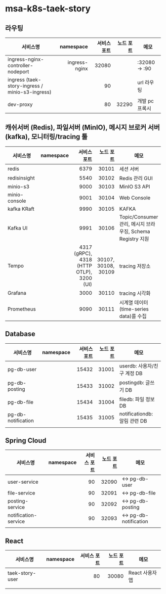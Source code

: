 # msa-k8s-taek-story

## 라우팅

| 서비스명 | namespace | 서비스 포트 | 노드 포트 | 메모 |
|---|---:|---:|---:|---|
| ingress-nginx-controller-nodeport | ingress-nginx | 32080 |  | :32080 → :90 |
| ingress (taek-story-ingress / minio-s3-ingress) |  | 90 |  | url 라우팅 |
| dev-proxy |  | 80 | 32290 | 개발 pc 프록시 |


## 캐쉬서버 (Redis), 파일서버 (MinIO), 메시지 브로커 서버 (kafka), 모니터링/tracing 툴

| 서비스명 | namespace | 서비스 포트 | 노드 포트 | 메모 |
|---|---:|---:|---:|---|
| redis |  | 6379 | 30101 | 세션 서버 |
| redisinsight |  | 5540 | 30102 | Redis 관리 GUI |
| minio-s3 |  | 9000 | 30103 | MinIO S3 API |
| minio-console |  | 9001 | 30104 | Web Console |
| kafka KRaft |  | 9990 | 30105 | KAFKA |
| Kafka UI |  | 9991 | 30106 | Topic/Consumer 관리, 메시지 브라우징, Schema Registry 지원 |
| Tempo |  | 4317 (gRPC), 4318 (HTTP OTLP), 3200 (UI) | 30107, 30108, 30109 | tracing 저장소 |
| Grafana |  | 3000 | 30110 | tracing 시각화 |
| Prometheus |  | 9090 | 30111 | 시계열 데이터(time-series data)를 수집 |


## Database

| 서비스명 | namespace | 서비스 포트 | 노드 포트 | 메모 |
|---|---:|---:|---:|---|
| pg-db-user |  | 15432 | 31001 | userdb: 사용자/친구 계정 DB |
| pg-db-posting |  | 15433 | 31002 | postingdb: 글쓰기 DB |
| pg-db-file |  | 15434 | 31004 | filedb: 파일 정보 DB |
| pg-db-notification |  | 15435 | 31005 | notificationdb: 알림 관련 DB |
|  |  |  |  |  |


## Spring Cloud

| 서비스명 | namespace | 서비스 포트 | 노드 포트 | 메모 |
|---|---:|---:|---:|---|
| user-service |  | 90 | 32090 | ↔ pg-db-user |
| file-service |  | 90 | 32091 | ↔ pg-db-file |
| posting-service |  | 90 | 32092 | ↔ pg-db-posting |
| notification-service |  | 90 | 32093 | ↔ pg-db-notification |
|  |  |  |  |  |


## React

| 서비스명 | namespace | 서비스 포트 | 노드 포트 | 메모 |
|---|---:|---:|---:|---|
| taek-story-user |  | 80 | 30080 | React 사용자 앱 |
|  |  |  |  |  |
|  |  |  |  |  |